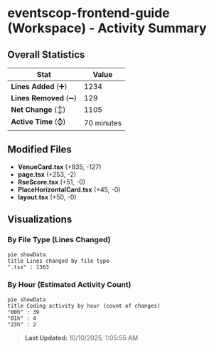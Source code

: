 # eventscop-frontend-guide (Workspace) - Activity Summary 

## Overall Statistics

| Stat                   | Value                                                             |
| ---------------------- | ----------------------------------------------------------------- |
| **Lines Added** (➕)   | 1234                                          |
| **Lines Removed** (➖) | 129                                        |
| **Net Change** (↕)    | 1105                |
| **Active Time** (⌚)   | 70 minutes |


## Modified Files
- **VenueCard.tsx** (+835, -127)
- **page.tsx** (+253, -2)
- **RseScore.tsx** (+51, -0)
- **PlaceHorizontalCard.tsx** (+45, -0)
- **layout.tsx** (+50, -0)

## Visualizations

### By File Type (Lines Changed)

```mermaid
pie showData
title Lines changed by file type
".tsx" : 1363
```

### By Hour (Estimated Activity Count)

```mermaid
pie showData
title Coding activity by hour (count of changes)
"00h" : 39
"01h" : 4
"23h" : 2
```


> **Last Updated:** 10/10/2025, 1:05:55 AM